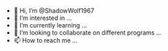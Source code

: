 - 👋 Hi, I’m @ShadowWolf1967
- 👀 I’m interested in ...
- 🌱 I’m currently learning ...
- 💞️ I’m looking to collaborate on different programs ...
- 📫 How to reach me ...

<!---
ShadowWolf1967/ShadowWolf1967 is a ✨ special ✨ repository because its `README.md` (this file) appears on your GitHub profile.
You can click the Preview link to take a look at your changes.
--->
